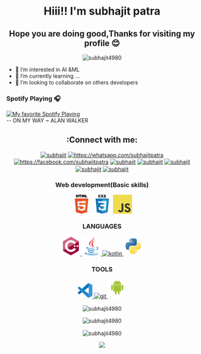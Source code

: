 <!-- <img src="https://raw.githubusercontent.com/subhajit4980/myname/main/InShot_20210719_220925169.jpg" alt="My favorite Spotify Playing" width="3500"  height="280" /> -->
<h1 align="center"> Hiii!! I'm subhajit patra</h1>
<h2 align="center">Hope you are doing good,Thanks for visiting my profile 😊</h2>

<p align="center"> <img src="https://komarev.com/ghpvc/?username=subhajit4980&label=Profile%20views&color=0e75b6&style=flat" alt="subhajit4980" /> </p>


- 👀 I’m interested in AI &ML
- 🌱 I’m currently learning ...
- 💞️ I’m looking to collaborate on others developers

### Spotify Playing 🎧

[<img src="https://i.pinimg.com/564x/3d/50/8d/3d508d6a79eae336df8629c89eafaaf2.jpg" alt="My favorite Spotify Playing" width="350" />](https://open.spotify.com/album/1bcvtuHyO79DNAOOhHEkEm?highlight=spotify:track:4n7jnSxVLd8QioibtTDBDq)
<br>
-- ON MY WAY ~ ALAN WALKER


<h2 align="center">:Connect with me:</h2>
<p align="center">
<a href="https://www.linkedin.com/in/subhajit-patra-03736a200/" target="blank">  <img align="center" src="https://raw.githubusercontent.com/rahuldkjain/github-profile-readme-generator/master/src/images/icons/Social/linked-in-alt.svg" alt="subhajit" height="50" width="50" /></a>
<a href="http://wa.me/919650158142?text=Send+ME+python+notes+HIT_ENTER" target="blank">  <img align="center" src="https://raw.githubusercontent.com/rahuldkjain/github-profile-readme-generator/master/src/images/icons/Social/whatsapp.svg" alt="https://whatsapp.com/subhajitpatra" height="50" width="50" /></a>
 <a href="" target="blank">  <img align="center" src="https://raw.githubusercontent.com/rahuldkjain/github-profile-readme-generator/master/src/images/icons/Social/facebook.svg" alt="https://facebook.com/subhajitpatra" height="50" width="50" /></a>
<a href="" target="blank"><img align="center" src="https://raw.githubusercontent.com/rahuldkjain/github-profile-readme-generator/master/src/images/icons/Social/instagram.svg" alt="subhajit" height="50" width="50" /></a>
<a href="https://www.codechef.com/users/subhajit498" target="blank">  <img align="center" src="https://cdn.jsdelivr.net/npm/simple-icons@3.1.0/icons/codechef.svg" alt="subhajit" height="50" width="50" /></a>
<a href="https://www.hackerrank.com/subhajitpatra498?hr_r=1" target="blank">  <img align="center" src="https://raw.githubusercontent.com/rahuldkjain/github-profile-readme-generator/master/src/images/icons/Social/hackerrank.svg" alt="subhajit" height="50" width="50" /></a>
<a href="https://auth.geeksforgeeks.org/user/subhajitpatra498/" target="blank">  <img align="center" src="https://raw.githubusercontent.com/rahuldkjain/github-profile-readme-generator/master/src/images/icons/Social/geeks-for-geeks.svg" alt="subhajit" height="50" width="50" /></a>
<a href="https://github.com/subhajit4980/subhajit4980/" target="blank">  <img align="center" src="https://raw.githubusercontent.com/rahuldkjain/github-profile-readme-generator/master/src/images/icons/Social/github.svg" alt="subhajit" height="50" width="50" /></a>
</p>


<h3 align="center"> Web development(Basic skills)</h3>
<p align="center">
<a href="https://www.w3schools.com/html/default.asp"> <img align="center" alt="HTML5" height="50" width="50"  src="https://raw.githubusercontent.com/github/explore/80688e429a7d4ef2fca1e82350fe8e3517d3494d/topics/html/html.png" /></a>
<a href="https://www.w3schools.com/css/"><img align="center" alt="CSS3" height="50" width="50" src="https://raw.githubusercontent.com/github/explore/80688e429a7d4ef2fca1e82350fe8e3517d3494d/topics/css/css.png" /></a>
<a href=""> <img align="center" alt="JavaScript" height="50" width="50" src="https://raw.githubusercontent.com/github/explore/80688e429a7d4ef2fca1e82350fe8e3517d3494d/topics/javascript/javascript.png" /></a>
</p>


<h3 align="center">LANGUAGES</h3>
<P align="center">
 <a href="https://www.w3schools.com/cpp/" target="_blank"> <img src="https://raw.githubusercontent.com/devicons/devicon/master/icons/cplusplus/cplusplus-original.svg" alt="cplusplus" width="50" height="50"/> </a> <a href="https://www.java.com" target="_blank"> <img src="https://raw.githubusercontent.com/devicons/devicon/master/icons/java/java-original.svg" alt="java" width="50" height="50"/> </a> <a href="https://kotlinlang.org" target="_blank"> <img src="https://www.vectorlogo.zone/logos/kotlinlang/kotlinlang-icon.svg" alt="kotlin" width="50" height="50"/> </a> <a href="https://www.python.org" target="_blank"> <img src="https://raw.githubusercontent.com/devicons/devicon/master/icons/python/python-original.svg" alt="python" width="50" height="50"/> </a> </p>
 
<h3 align="center">TOOLS</h3>
  <p align="center"> <a href="https://www.w3schools.com/cpp/" target="_blank"> <img src="https://raw.githubusercontent.com/devicons/devicon/master/icons/vscode/vscode-original.svg" alt="cplusplus" width="40" height="40"/> </a>  
 <a href="https://git-scm.com/" target="_blank"> <img src="https://www.vectorlogo.zone/logos/git-scm/git-scm-icon.svg" alt="git" width="50" height="50"/> </a>
<a href="https://developer.android.com" target="_blank"> <img src="https://raw.githubusercontent.com/devicons/devicon/master/icons/android/android-original-wordmark.svg" alt="android" width="50" height="50"/> </a></P>
 
<p align="center"><img align="center" src="https://github-readme-stats.vercel.app/api/top-langs?username=subhajit4980&show_icons=true&locale=en&layout=compact&theme=tokyonight" alt="subhajit4980" /></p><p align="center"><img align="center" src="https://github-readme-stats.vercel.app/api?username=subhajit4980&show_icons=true&locale=en&theme=tokyonight" alt="subhajit4980" /></p>
<p align="center">
<img align="center" src="https://github-readme-streak-stats.herokuapp.com/?user=subhajit4980&&theme=tokyonight" alt="subhajit4980" /></p>
<div align="center">
<img src="https://activity-graph.herokuapp.com/graph?username=subhajit4980&bg_color=FFFFFF&color=000000&line=000000&point=00FF00&theme=tokyonight"></div>


<!---
subhajit4980/subhajit4980 is a ✨ special ✨ repository because its `README.md` (this file) appears on your GitHub profile.
You can click the Preview link to take a look at your changes.
--->
